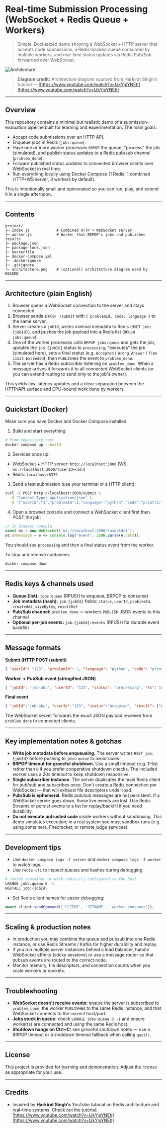 # Real-time Submission Processing (WebSocket + Redis Queue + Workers)

> Simple, Dockerized demo showing a WebSocket + HTTP server that accepts code submissions, a Redis-backed queue consumed by multiple workers, and real-time status updates via Redis Pub/Sub forwarded over WebSocket.

![Architecture](https://www.notion.so/image/https%3A%2F%2Fprod-files-secure.s3.us-west-2.amazonaws.com%2F085e8ad8-528e-47d7-8922-a23dc4016453%2Fa19ddc6b-fe53-4df3-9166-76e4da9f3f45%2FScreenshot_2024-04-07_at_5.45.42_PM.png?table=block&id=28cb2e3e-0f9b-4741-937f-82dffb19d820&cache=v2)

> **Diagram credit:** Architecture diagram sourced from Harkirat Singh's tutorial — [https://www.youtube.com/watch?v=IJkYipYNEtI](https://www.youtube.com/watch?v=IJkYipYNEtI)

---

## Overview

This repository contains a minimal but realistic demo of a submission-evaluation pipeline built for learning and experimentation. The main goals:

* Accept code submissions over an HTTP API.
* Enqueue jobs in Redis (`jobs:queue`).
* Have one or more worker processes `BRPOP` the queue, "process" the job (simulated), and publish status updates to a Redis pub/sub channel (`problem_done`).
* Forward published status updates to connected browser clients over WebSocket in real time.
* Run everything locally using Docker Compose (1 Redis, 1 combined HTTP+WS server, 3 workers by default).

This is intentionally small and opinionated so you can run, play, and extend it in a single afternoon.

---

## Contents

```
project/
├─ index.js            # Combined HTTP + WebSocket server
├─ worker.js           # Worker that BRPOP's jobs and publishes results
├─ package.json
├─ package-lock.json
├─ Dockerfile
├─ docker-compose.yml
├─ .dockerignore
├─ .gitignore
└─ architecture.png    # (optional) architecture diagram used by README
```

---

## Architecture (plain English)

1. Browser opens a WebSocket connection to the server and stays connected.
2. Browser sends a `POST /submit` with `{ problemId, code, language }` to the same server.
3. Server creates a `jobId`, writes minimal metadata to Redis (`HSET job:{jobId}`), and pushes the job payload into a Redis list (`RPUSH jobs:queue`).
4. One of the worker processes calls `BRPOP jobs:queue` and gets the job, updates the `job:{jobId}` status to `processing`, "executes" the job (simulated here), sets a final status (e.g. `Accepted` / `Wrong Answer` / `Time Limit Exceeded`), then `PUBLISH`es the event to `problem_done`.
5. The server has a Redis subscriber listening on `problem_done`. When a message arrives it forwards it to all connected WebSocket clients (or you can extend routing to send only to the job's owner).

This yields low-latency updates and a clear separation between the HTTP/API surface and CPU-bound work done by workers.

---

## Quickstart (Docker)

Make sure you have Docker and Docker Compose installed.

1. Build and start everything:

```bash
# From repository root
docker compose up --build
```

2. Services once up:

* WebSocket + HTTP server: `http://localhost:3000` (WS `ws://localhost:3000/?userId=<id>`)
* Redis: `localhost:6379`

3. Send a test submission (use your terminal or a HTTP client):

```bash
curl -X POST http://localhost:3000/submit \
  -H "Content-Type: application/json" \
  -d '{"userId":"1","problemId":1,"language":"python","code":"print(1)"}'
```

4. Open a browser console and connect a WebSocket client first then POST the job:

```js
// In browser console
const ws = new WebSocket('ws://localhost:3000/?userId=1');
ws.onmessage = e => console.log('event', JSON.parse(e.data));
```

You should see `processing` and then a final status event from the worker.

To stop and remove containers:

```bash
docker compose down
```

---

## Redis keys & channels used

* **Queue (list):** `jobs:queue` (RPUSH to enqueue, BRPOP to consume)
* **Job metadata (hash):** `job:{jobId}` fields: `status`, `userId`, `problemId`, `createdAt`, `sizeBytes`, `resultRef`
* **Pub/Sub channel:** `problem_done` — workers `PUBLISH` JSON events to this channel
* **Optional per-job events:** `job:{jobId}:events` (RPUSH for durable event backfill)

---

## Message formats

**Submit (HTTP POST /submit)**

```json
{ "userId": "123", "problemId": 1, "language": "python", "code": "print(1)", "sizeBytes": 1234 }
```

**Worker → PubSub event (stringified JSON)**

```json
{ "jobId": "job-abc", "userId": "123", "status": "processing", "ts": 169xxx }
```

**Final event**

```json
{ "jobId":"job-abc", "userId":"123", "status":"Accepted", "result": {"output":"OK"}, "ts": 169xxx }
```

The WebSocket server forwards the exact JSON payload received from `problem_done` to connected clients.

---

## Key implementation notes & gotchas

* **Write job metadata before enqueueing.** The server writes `HSET job:{jobId}` before pushing to `jobs:queue` to avoid races.
* **BRPOP timeout for graceful shutdown.** Use a small timeout (e.g. 1–5s) rather than `0` if you prefer cooperative shutdown checks. The included worker uses a 20s timeout to keep shutdown responsive.
* **Single subscriber instance.** The server duplicates the main Redis client for pub/sub and subscribes once. Don't create a Redis connection per WebSocket — that will exhaust file descriptors under load.
* **Pub/Sub is ephemeral.** Redis pub/sub messages are not persistent. If a WebSocket server goes down, those live events are lost. Use Redis Streams or persist events to a list for replay/backfill if you need durability.
* **Do not execute untrusted code** inside workers without sandboxing. This demo simulates execution; in a real system you must sandbox runs (e.g. using containers, Firecracker, or remote judge services).

---

## Development tips

* Use `docker compose logs -f server` and `docker compose logs -f worker` to watch logs.
* Use `redis-cli` to inspect queues and hashes during debugging:

```bash
# inside container or with redis-cli configured to the host
LRANGE jobs:queue 0 -1
HGETALL job:<jobId>
```

* Set Redis client names for easier debugging:

```js
await client.sendCommand(['CLIENT', 'SETNAME', 'worker-consumer']);
```

---

## Scaling & production notes

* In production you may combine the queue and pubsub into one Redis instance, or use Redis Streams / Kafka for higher durability and replay.
* If you run multiple server instances behind a load balancer, handle WebSocket affinity (sticky sessions) or use a message router so that pubsub events are routed to the correct node.
* Monitor memory, file descriptors, and connection counts when you scale workers or sockets.

---

## Troubleshooting

* **WebSocket doesn't receive events:** ensure the server is subscribed to `problem_done`, the worker `PUBLISH`es to the same Redis instance, and that WebSocket connects to the correct host/port.
* **Jobs stuck in queue:** check `LRANGE jobs:queue 0 -1` and ensure worker(s) are connected and using the same Redis host.
* **Shutdown hangs on Ctrl+C:** see graceful shutdown notes — use a BRPOP timeout or a shutdown timeout fallback when calling `quit()`.

---

## License

This project is provided for learning and demonstration. Adjust the license as appropriate for your use.

---

## Credits

* Inspired by **Harkirat Singh's** YouTube tutorial on Redis architecture and real-time systems. Check out the tutorial: [https://www.youtube.com/watch?v=IJkYipYNEtI](https://www.youtube.com/watch?v=IJkYipYNEtI)
